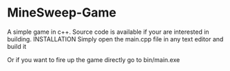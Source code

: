 # MineSweep-Game
A simple game in c++.
Source code is available if your are interested in building.
INSTALLATION
Simply open the main.cpp file in any text editor and build it

Or if you want to fire up the game directly go to bin/main.exe

